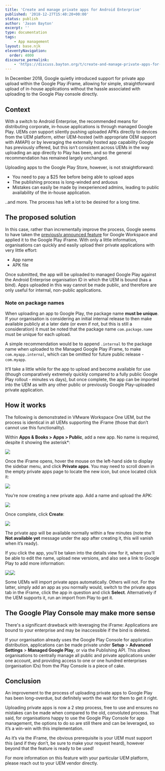 ```yaml
---
title: 'Create and manage private apps for Android Enterprise'
published: '2018-12-27T15:40:20+00:00'
status: publish
author: 'Jason Bayton'
excerpt: ''
type: documentation
tags: 
    - App management
layout: base.njk
eleventyNavigation:
  order: 4000
discourse_permalink:
    - 'https://discuss.bayton.org/t/create-and-manage-private-apps-for-android-enterprise/251'
---
```

In December 2018, Google quietly introduced support for private app upload within the Google Play iFrame, allowing for simple, straightforward upload of in-house applications without the hassle associated with uploading to the Google Play console directly.

## Context

With a switch to Android Enterprise, the recommended means for distributing corporate, in-house applications is through managed Google Play. UEMs *can* support silently pushing uploaded APKs directly to devices from the UEM platform, either UEM-hosted (with appropriate OEM support with AMAPI) or by leveraging the externally hosted app capability Google has previously offered, but this isn’t consistent across UEMs in the way uploading an app directly to Play has been, and so the general recommendation has remained largely unchanged.

Uploading apps to the Google Play Store, however, is not straightforward:

- You need to pay a $25 fee before being able to upload apps
- The publishing process is long-winded and arduous
- Mistakes can easily be made by inexperienced admins, leading to public availability of the in-house application.

..and more. The process has left a lot to be desired for a long time.

## The proposed solution

In this case, rather than incrementally improve the process, Google seems to have taken the [previously announced feature](https://support.google.com/a/answer/2494992) for Google Workspace and applied it to the Google Play iFrame. With only a little information, organisations can quickly and easily upload their private applications with very little effort:

- App name
- APK file

Once submitted, the app will be uploaded to managed Google Play against the Android Enterprise organisation ID in which the UEM is bound (has a bind). Apps uploaded in this way cannot be made public, and therefore are only useful for internal, non-public applications.

<div class="callout callout-warning">

### Note on package names

When uploading an app to Google Play, the package name **must be unique**. If your organisation is considering an initial internal release to then make available publicly at a later date (or even if not, but this is still a consideration) it must be noted that the package name `com.package.name` must be unique for each upload. 

A simple recommendation would be to append `.internal` to the package name when uploaded to the Managed Google Play iFrame, to make `com.myapp.internal`, which can be omitted for future public release - `com.myapp`.

</div>

It’ll take a little while for the app to upload and become available for use (though comparatively extremely quickly compared to a fully public Google Play rollout - minutes vs days), but once complete, the app can be imported into the UEM as with any other public or previously Google Play-uploaded private application.

## How it works

The following is demonstrated in VMware Workspace One UEM, but the process is identical in all UEMs supporting the iFrame (those that don’t cannot use this functionality).

Within **Apps & Books > Apps > Public**, add a new app. No name is required, despite it showing the asterisk\*:

![](https://cdn.bayton.org/uploads/2018/12/2018-12-27-17.07.23.gif) 

Once the iFrame opens, hover the mouse on the left-hand side to display the sidebar menu, and click **Private apps**. You may need to scroll down in the empty private apps page to locate the new icon, but once located click it:

![](https://cdn.bayton.org/uploads/2018/12/2018-12-27-17.08.01.gif)

You’re now creating a new private app. Add a name and upload the APK:

![](https://cdn.bayton.org/uploads/2018/12/2018-12-27-17.08.34.gif)

Once complete, click **Create**:

![](https://cdn.bayton.org/uploads/2018/12/2018-12-27-17.09.08.gif)

The private app will be available normally within a few minutes (note the **Not available yet** message under the app after creating it, this will vanish when it’s ready).

If you click the app, you’ll be taken into the details view for it, where you’ll be able to edit the name, upload new versions, and also see a link to Google Play to add more information:

![](https://cdn.bayton.org/uploads/2018/12/2018-12-27-17.29.55.gif)![](https://cdn.bayton.org/uploads/2018/12/image-4.png)

Some UEMs will import private apps automatically. Others will not. For the latter, simply add an app as you normally would, switch to the private apps tab in the iFrame, click the app in question and click **Select**. Alternatively if the UEM supports it, run an import from Play to get it.

## The Google Play Console may make more sense

There's a significant drawback with leveraging the iFrame: Applications are bound to your enterprise and may be inaccessible if the bind is deleted.

If your organisation already uses the Google Play Console for application distribution, applications can be made private under **Setup** > **Advanced Settings** > **Managed Google Play**, or via the Publishing API. This allows organisations to centrally manage all public and private applications under one account, and providing access to one or one hundred enterprises (organisation IDs) from the Play Console is a piece of cake. 

## Conclusion

An improvement to the process of uploading private apps to Google Play has been long-overdue, but definitely worth the wait for them to get it right.

Uploading private apps is now a 2 step process, free to use and ensures no mistakes can be made when compared to the old, convoluted process. That said, for organisations happy to use the Google Play Console for app management, the options to do so are still there and can be leveraged, so it’s a win-win with this implementation.

As it’s via the iFrame, the obvious prerequisite is your UEM must support this (and if they don’t, be sure to make your request heard), however beyond that the feature is ready to be used!

For more information on this feature with your particular UEM platform, please reach out to your UEM vendor directly.